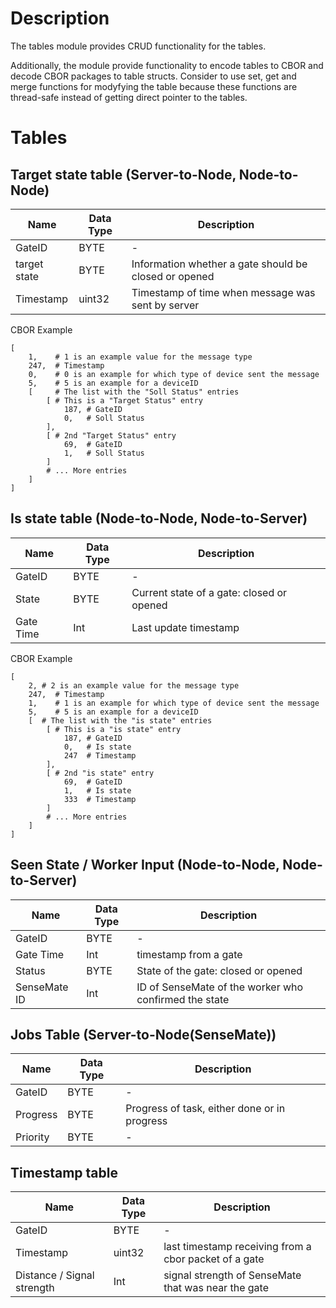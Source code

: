 # Description

The tables module provides CRUD functionality for the tables. 

Additionally, the module provide functionality to encode tables to CBOR and decode CBOR packages to table structs.
Consider to use set, get and merge functions for modyfying the table because these functions are thread-safe instead of getting direct pointer to the tables.
# Tables

## Target state table (Server-to-Node, Node-to-Node)

| Name | Data Type | Description |
| ----------- | ----------- | ----------- |
| GateID | BYTE | - |
| target state | BYTE | Information whether a gate should be closed or opened |
| Timestamp | uint32 | Timestamp of time when message was sent by server |

CBOR Example
```
[
    1,    # 1 is an example value for the message type
    247,  # Timestamp
    0,    # 0 is an example for which type of device sent the message
    5,    # 5 is an example for a deviceID
    [     # The list with the "Soll Status" entries
        [ # This is a "Target Status" entry
            187, # GateID
            0,   # Soll Status
        ],
        [ # 2nd "Target Status" entry
            69,  # GateID
            1,   # Soll Status
        ]
        # ... More entries
    ]
]
```

## Is state table (Node-to-Node, Node-to-Server)

| Name | Data Type | Description |
| ----------- | ----------- | ----------- |
| GateID | BYTE | - |
| State | BYTE | Current state of a gate: closed or opened |
| Gate Time | Int | Last update timestamp |

CBOR Example
```
[
    2, # 2 is an example value for the message type
    247,  # Timestamp
    1,    # 1 is an example for which type of device sent the message
    5,    # 5 is an example for a deviceID
    [  # The list with the "is state" entries
        [ # This is a "is state" entry
            187, # GateID
            0,   # Is state
            247  # Timestamp
        ],
        [ # 2nd "is state" entry
            69,  # GateID
            1,   # Is state
            333  # Timestamp
        ]
        # ... More entries
    ]
]
```

## Seen State / Worker Input (Node-to-Node, Node-to-Server)

| Name | Data Type | Description |
| ----------- | ----------- | ----------- |
| GateID | BYTE | - |
| Gate Time | Int | timestamp from a gate |
| Status | BYTE | State of the gate: closed or opened |
| SenseMate ID | Int | ID of SenseMate of the worker who confirmed the state |

## Jobs Table (Server-to-Node(SenseMate))

| Name | Data Type | Description |
| ----------- | ----------- | ----------- |
| GateID | BYTE | - |
| Progress | BYTE | Progress of task, either done or in progress |
| Priority | BYTE | - |

## Timestamp table

| Name | Data Type | Description |
| ----------- | ----------- | ----------- |
| GateID | BYTE | - |
| Timestamp | uint32 | last timestamp receiving from a cbor packet of a gate |
| Distance / Signal strength | Int | signal strength of SenseMate that was near the gate |
